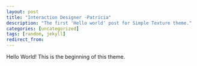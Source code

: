 ```yaml
---
layout: post
title: "Interaction Designer -Patricia"
description: "The first 'Hello world' post for Simple Texture theme."
categories: [uncategorized]
tags: [random, jekyll]
redirect_from:
---
```

Hello World! This is the beginning of this theme.